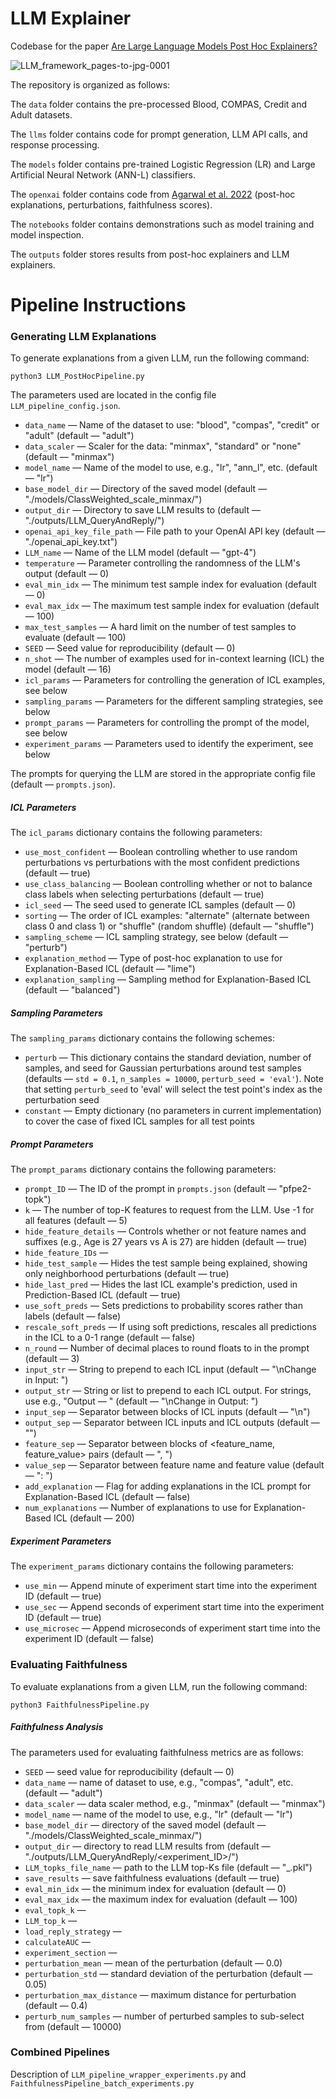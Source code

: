 # LLM Explainer 
Codebase for the paper [Are Large Language Models Post Hoc Explainers?](https://arxiv.org/abs/2310.05797)

![LLM_framework_pages-to-jpg-0001](https://github.com/AI4LIFE-GROUP/LLM_Explainer/assets/35569862/ecee3472-6537-4761-a489-ed1d2b5399a3)

The repository is organized as follows:

The ```data``` folder contains the pre-processed Blood, COMPAS, Credit and Adult datasets.

The ```llms``` folder contains code for prompt generation, LLM API calls, and response processing.

The ```models``` folder contains pre-trained Logistic Regression (LR) and Large Artificial Neural Network (ANN-L) classifiers.

The ```openxai``` folder contains code from [Agarwal et al. 2022](https://arxiv.org/abs/2206.11104) (post-hoc explanations, perturbations, faithfulness scores).

The ```notebooks``` folder contains demonstrations such as model training and model inspection.

The ```outputs``` folder stores results from post-hoc explainers and LLM explainers.

# Pipeline Instructions

### Generating LLM Explanations

To generate explanations from a given LLM, run the following command:

```
python3 LLM_PostHocPipeline.py
```

The parameters used are located in the config file ```LLM_pipeline_config.json```.
- `data_name` &mdash; Name of the dataset to use: "blood", "compas", "credit" or "adult" (default &mdash; "adult")
- `data_scaler` &mdash; Scaler for the data: "minmax", "standard" or "none" (default &mdash; "minmax")
- `model_name` &mdash; Name of the model to use, e.g., "lr", "ann_l", etc. (default &mdash; "lr")
- `base_model_dir` &mdash; Directory of the saved model (default &mdash; "./models/ClassWeighted_scale_minmax/")
- `output_dir` &mdash; Directory to save LLM results to (default &mdash; "./outputs/LLM_QueryAndReply/")
- `openai_api_key_file_path` &mdash; File path to your OpenAI API key (default &mdash; "./openai_api_key.txt")
- `LLM_name` &mdash; Name of the LLM model (default &mdash; "gpt-4")
- `temperature` &mdash; Parameter controlling the randomness of the LLM's output (default &mdash; 0)
- `eval_min_idx` &mdash; The minimum test sample index for evaluation (default &mdash; 0)
- `eval_max_idx` &mdash; The maximum test sample index for evaluation (default &mdash; 100)
- `max_test_samples` &mdash; A hard limit on the number of test samples to evaluate (default &mdash; 100)
- `SEED` &mdash; Seed value for reproducibility (default &mdash; 0)
- `n_shot` &mdash; The number of examples used for in-context learning (ICL) the model (default &mdash; 16)
- `icl_params` &mdash; Parameters for controlling the generation of ICL examples, see below
- `sampling_params` &mdash; Parameters for the different sampling strategies, see below
- `prompt_params` &mdash; Parameters for controlling the prompt of the model, see below
- `experiment_params` &mdash; Parameters used to identify the experiment, see below

The prompts for querying the LLM are stored in the appropriate config file (default &mdash; ```prompts.json```).

##### ICL Parameters

The `icl_params` dictionary contains the following parameters:

- `use_most_confident` &mdash; Boolean controlling whether to use random perturbations vs perturbations with the most confident predictions (default &mdash; true)
- `use_class_balancing` &mdash; Boolean controlling whether or not to balance class labels when selecting perturbations (default &mdash; true)
- `icl_seed` &mdash; The seed used to generate ICL samples (default &mdash; 0)
- `sorting` &mdash; The order of ICL examples: "alternate" (alternate between class 0 and class 1) or "shuffle" (random shuffle) (default &mdash; "shuffle")
- `sampling_scheme` &mdash; ICL sampling strategy, see below (default &mdash; "perturb")
- `explanation_method` &mdash; Type of post-hoc explanation to use for Explanation-Based ICL (default &mdash; "lime")
- `explanation_sampling` &mdash; Sampling method for Explanation-Based ICL (default &mdash; "balanced")

##### Sampling Parameters

The `sampling_params` dictionary contains the following schemes:

- `perturb` &mdash; This dictionary contains the standard deviation, number of samples, and seed for Gaussian perturbations around test samples (defaults  &mdash; `std = 0.1`, `n_samples = 10000`, `perturb_seed = 'eval'`). Note that setting `perturb_seed` to 'eval' will select the test point's index as the perturbation seed
- `constant` &mdash; Empty dictionary (no parameters in current implementation) to cover the case of fixed ICL samples for all test points

##### Prompt Parameters

The `prompt_params` dictionary contains the following parameters:

- `prompt_ID` &mdash; The ID of the prompt in `prompts.json` (default &mdash; "pfpe2-topk")
- `k` &mdash; The number of top-K features to request from the LLM. Use -1 for all features (default &mdash; 5)
- `hide_feature_details` &mdash; Controls whether or not feature names and suffixes (e.g., Age is 27 years vs A is 27) are hidden (default &mdash; true)
- `hide_feature_IDs` &mdash; 
- `hide_test_sample` &mdash; Hides the test sample being explained, showing only neighborhood perturbations (default &mdash; true)
- `hide_last_pred` &mdash; Hides the last ICL example's prediction, used in Prediction-Based ICL (default &mdash; true)
- `use_soft_preds` &mdash; Sets predictions to probability scores rather than labels (default &mdash; false)
- `rescale_soft_preds` &mdash; If using soft predictions, rescales all predictions in the ICL to a 0-1 range (default &mdash; false)
- `n_round` &mdash; Number of decimal places to round floats to in the prompt (default &mdash; 3)
- `input_str` &mdash; String to prepend to each ICL input (default &mdash; "\nChange in Input: ")
- `output_str` &mdash; String or list to prepend to each ICL output. For strings, use e.g., "Output &mdash; " (default &mdash; "\nChange in Output: ")
- `input_sep` &mdash; Separator between blocks of ICL inputs (default &mdash; "\n")
- `output_sep` &mdash; Separator between ICL inputs and ICL outputs (default &mdash; "")
- `feature_sep` &mdash; Separator between blocks of <feature_name, feature_value> pairs (default &mdash; ", ")
- `value_sep` &mdash; Separator between feature name and feature value (default &mdash; ": ")
- `add_explanation` &mdash; Flag for adding explanations in the ICL prompt for Explanation-Based ICL (default &mdash; false)
- `num_explanations` &mdash; Number of explanations to use for Explanation-Based ICL (default &mdash; 200)

##### Experiment Parameters

The `experiment_params` dictionary contains the following parameters:

- `use_min` &mdash; Append minute of experiment start time into the experiment ID (default &mdash; true)
- `use_sec` &mdash; Append seconds of experiment start time into the experiment ID (default &mdash; true)
- `use_microsec` &mdash; Append microseconds of experiment start time into the experiment ID (default &mdash; false)

### Evaluating Faithfulness

To evaluate explanations from a given LLM, run the following command:

```
python3 FaithfulnessPipeline.py
```

##### Faithfulness Analysis

The parameters used for evaluating faithfulness metrics are as follows:
- `SEED` &mdash; seed value for reproducibility (default &mdash; 0)
- `data_name` &mdash; name of dataset to use, e.g., "compas", "adult", etc. (default &mdash; "adult")
- `data_scaler` &mdash; data scaler method, e.g., "minmax" (default &mdash; "minmax")
- `model_name` &mdash; name of the model to use, e.g., "lr" (default &mdash; "lr")
- `base_model_dir` &mdash; directory of the saved model (default &mdash; "./models/ClassWeighted_scale_minmax/")
- `output_dir` &mdash; directory to read LLM results from (default &mdash; "./outputs/LLM_QueryAndReply/<experiment_ID>/")
- `LLM_topks_file_name` &mdash; path to the LLM top-Ks file (default &mdash; "_.pkl")
- `save_results` &mdash; save faithfulness evaluations (default &mdash; true)
- `eval_min_idx` &mdash; the minimum index for evaluation (default &mdash; 0)
- `eval_max_idx` &mdash; the maximum index for evaluation (default &mdash; 100)
- `eval_topk_k` &mdash;
- `LLM_top_k` &mdash;
- `load_reply_strategy` &mdash;
- `calculateAUC` &mdash;
- `experiment_section` &mdash;
- `perturbation_mean` &mdash; mean of the perturbation (default &mdash; 0.0)
- `perturbation_std` &mdash; standard deviation of the perturbation (default &mdash; 0.05)
- `perturbation_max_distance` &mdash; maximum distance for perturbation (default &mdash; 0.4)
- `perturb_num_samples` &mdash; number of perturbed samples to sub-select from (default &mdash; 10000)

### Combined Pipelines

Description of `LLM_pipeline_wrapper_experiments.py` and `FaithfulnessPipeline_batch_experiments.py`
